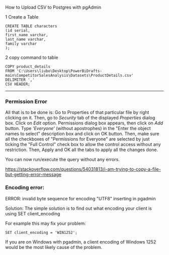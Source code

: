 How to Upload CSV to Postgres with pgAdmin

1  Create a Table

```
CREATE TABLE characters
(id serial,
first_name varchar,
last_name varchar,
family varchar
);
```


2 copy command to table 

```
COPY product_details 
FROM 'C:\Users\liubo\Desktop\PowerBiDrafts-main\CompetitorSalesAnalysis\Datasets\ProductDetails.csv' 
DELIMITER ',' 
CSV HEADER;
```

----
### Permission Error 

All that is to be done is: Go to Properties of that particular file by right clicking on it.
Then, go to <i>Security</i> tab of the displayed <i>Properties</i> dialog box. 
Click on <i>Edit</i> option. Permissions dialog box appears, then click on <i>Add</i> button. 
Type <i>'Everyone'</i> (without apostrophes) in the "Enter the object names to select" description box and click on OK button. 
Then, make sure all the checkboxes of "Permissions for Everyone" are selected by just ticking the "Full Control" check box to allow the control access without any restriction. 
Then, Apply and OK all the tabs to apply all the changes done.

You can now run/execute the query without any errors.

https://stackoverflow.com/questions/54031813/i-am-trying-to-copy-a-file-but-getting-error-message

### Encoding error: 

ERROR: invalid byte sequence for encoding "UTF8" inserting in pgadmin

Solution: The simple solution is to find out what encoding your client is using SET client_encoding

For example this may fix your problem:

```
SET client_encoding = 'WIN1252';
```
If you are on Windows with pgadmin, a client encoding of Windows 1252 would be the most likely cause of the problem.
